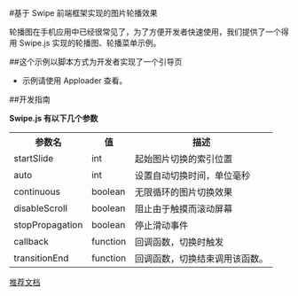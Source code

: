 #基于 Swipe 前端框架实现的图片轮播效果

轮播图在手机应用中已经很常见了，为了方便开发者快速使用，我们提供了一个得用 Swipe.js 实现的轮播图、轮播菜单示例。

##这个示例以脚本方式为开发者实现了一个引导页
* 示例请使用 Apploader 查看。

##开发指南

**Swipe.js 有以下几个参数**
<table>
<tr>
    <th>参数名</th><th>值</th><th>描述</th>
</tr>
<tr>
    <td>startSlide</td>
    <td>int</td>
    <td>起始图片切换的索引位置</td>
</tr>
<tr>
    <td>auto</td>
    <td>int</td>
    <td>设置自动切换时间，单位毫秒</td>
</tr>
<tr>
    <td>continuous</td>
    <td>boolean</td>
    <td>无限循环的图片切换效果</td>
</tr>
<tr>
    <td>disableScroll</td>
    <td>boolean</td>
    <td>阻止由于触摸而滚动屏幕</td>
</tr>
<tr>
    <td>stopPropagation</td>
    <td>boolean</td>
    <td>停止滑动事件</td>
</tr>
<tr>
    <td>callback</td>
    <td>function</td>
    <td>回调函数，切换时触发</td>
</tr>
<tr>
    <td>transitionEnd</td>
    <td>function</td>
    <td>回调函数，切换结束调用该函数。</td>
</tr>
</table>

[推荐文档](http://www.jiawin.com/swipe-mobile-touch-slider)